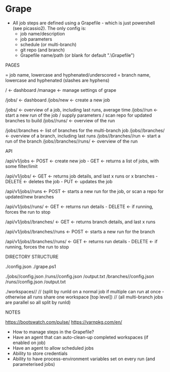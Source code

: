 # Grape

* All job steps are defined using a Grapefile - which is just powershell (see picassio2). The only config is:
    * job name/description
    * job parameters
    * schedule (or multi-branch)
    * git repo (and branch)
    * Grapefile name/path (or blank for default ".\Grapefile")



PAGES

<jobId>       =   job name, lowercase and hyphenated/underscored
<branchId>    =   branch name, lowercase and hyphenated (slashes are hyphens)

/                                                   <- dashboard
/manage                                             <- manage settings of grape

/jobs/                                              <- dashboard
/jobs/new                                           <- create a new job

/jobs/<jobId>                                       <- overview of a job, including last runs, average time
/jobs/<jobId>/run                                   <- start a new run of the job / supply parameters / scan repo for updated branches to build
/jobs/<jobId>/runs/<runId>                          <- overview of the run

/jobs/<jobId>/branches                              <- list of branches for the multi-branch job
/jobs/<jobId>/branches/<branchId>                   <- overview of a branch, including last runs
/jobs/<jobId>/branches/<branchId>/run               <- start a run of the branch
/jobs/<jobId>/branches/<branchId>/runs/<runId>      <- overview of the run




API

/api/v1/jobs                                            <- POST     <- create new job
                                                         - GET      <- returns a list of jobs, with some filter/limit

/api/v1/jobs/<jobId>                                    <- GET      <- returns job details, and last x runs or x branches
                                                         - DELETE   <- deletes the job
                                                         - PUT      <- updates the job

/api/v1/jobs/<jobId>/runs                               <- POST     <- starts a new run for the job, or scan a repo for updated/new branches

/api/v1/jobs/<jobId>/runs/<runId>                       <- GET      <- returns run details
                                                         - DELETE   <- if running, forces the run to stop

/api/v1/jobs/<jobId>/branches/<branchId>                <- GET      <- returns branch details, and last x runs

/api/v1/jobs/<jobId>/branches/<branchId>/runs           <- POST     <- starts a new run for the branch

/api/v1/jobs/<jobId>/branches/<branchId>/runs/<runId>   <- GET      <- returns run details
                                                         - DELETE   <- if running, forces the run to stop




DIRECTORY STRUCTURE

./config.json
./grape.ps1

./jobs/<jobId>/config.json
              /runs/<runId>/config.json
                           /output.txt
              /branches/<branchId>/config.json
                                  /runs/<runId>/config.json
                                               /output.txt

./workspaces/<jobId>/
                    /<runId>/ (split by runId on a normal job if multiple can run at once - otherwise all runs share one workspace [top level])
                    /<branchId>/<runId> (all multi-branch jobs are parallel so all split by runId)



NOTES

https://bootswatch.com/pulse/
https://yarnpkg.com/en/

* How to manage steps in the Grapefile?
* Have an agent that can auto-clean-up completed workspaces (if enabled on job)
* Have an agent to allow scheduled jobs
* Ability to store credentials
* Ability to have process-environment variables set on every run (and parameterised jobs)